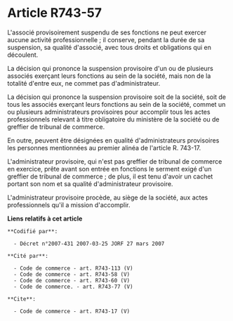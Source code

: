 # Article R743-57

L'associé provisoirement suspendu de ses fonctions ne peut exercer aucune activité professionnelle ; il conserve, pendant la
durée de sa suspension, sa qualité d'associé, avec tous droits et obligations qui en découlent. 

La décision qui prononce la suspension provisoire d'un ou de plusieurs associés exerçant leurs fonctions au sein de la
société, mais non de la totalité d'entre eux, ne commet pas d'administrateur. 

La décision qui prononce la suspension provisoire soit de la société, soit de tous les associés exerçant leurs fonctions au
sein de la société, commet un ou plusieurs administrateurs provisoires pour accomplir tous les actes professionnels relevant
à titre obligatoire du ministère de la société ou de greffier de tribunal de commerce. 

En outre, peuvent être désignées en qualité d'administrateurs provisoires les personnes mentionnées au premier alinéa de
l'article R. 743-17. 

L'administrateur provisoire, qui n'est pas greffier de tribunal de commerce en exercice, prête avant son entrée en fonctions
le serment exigé d'un greffier de tribunal de commerce ; de plus, il est tenu d'avoir un cachet portant son nom et sa qualité
d'administrateur provisoire. 

L'administrateur provisoire procède, au siège de la société, aux actes professionnels qu'il a mission d'accomplir.

**Liens relatifs à cet article**

	**Codifié par**:

	  - Décret n°2007-431 2007-03-25 JORF 27 mars 2007

	**Cité par**:

	  - Code de commerce - art. R743-113 (V)
	  - Code de commerce - art. R743-58 (V)
	  - Code de commerce - art. R743-60 (V)
	  - Code de commerce. - art. R743-77 (V)

	**Cite**:

	  - Code de commerce - art. R743-17 (V)
